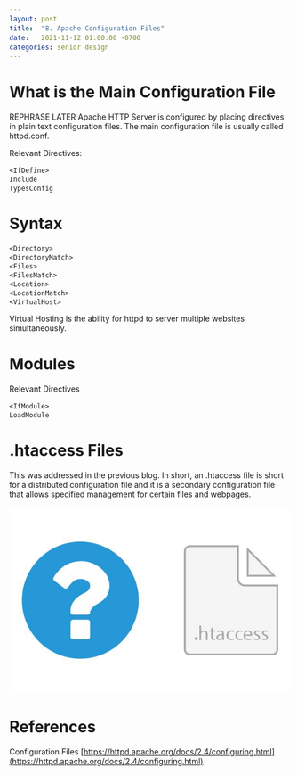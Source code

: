 ```yaml
---
layout: post
title:  "8. Apache Configuration Files"
date:   2021-11-12 01:00:00 -0700
categories: senior design
---
```

<html><head><link rel="stylesheet" type="text/css" href="/../style2.css"></head><style></style></html>

# What is the Main Configuration File

REPHRASE LATER Apache HTTP Server is configured by placing directives in plain text configuration files. The main configuration file is usually called httpd.conf. 

Relevant Directives:
```
<IfDefine>
Include
TypesConfig
```

# Syntax

```
<Directory>
<DirectoryMatch>
<Files>
<FilesMatch>
<Location>
<LocationMatch>
<VirtualHost>
```

Virtual Hosting is the ability for httpd to server multiple websites simultaneously.

# Modules

Relevant Directives
```
<IfModule>
LoadModule
```

# .htaccess Files

This was addressed in the previous blog. In short, an .htaccess file is short for a distributed configuration file and it is a secondary configuration file that allows specified management for certain files and webpages. 

![apache-ht-access](/images/apache-ht-access.jpg)

# References

Configuration Files [https://httpd.apache.org/docs/2.4/configuring.html](https://httpd.apache.org/docs/2.4/configuring.html)
